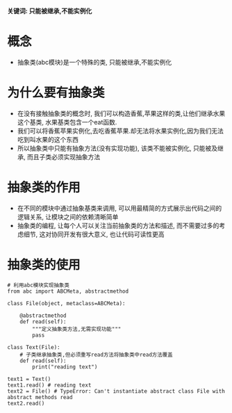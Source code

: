 **关键词: 只能被继承,不能实例化**

# 概念
* 抽象类(abc模块)是一个特殊的类, 只能被继承,不能实例化

# 为什么要有抽象类
* 在没有接触抽象类的概念时, 我们可以构造香蕉,苹果这样的类,让他们继承水果这个基类, 水果基类包含一个eat函数.
* 我们可以将香蕉苹果实例化,去吃香蕉苹果.却无法将水果实例化,因为我们无法吃到叫水果的这个东西
* 所以抽象类中只能有抽象方法(没有实现功能), 该类不能被实例化, 只能被及继承, 而且子类必须实现抽象方法

# 抽象类的作用
* 在不同的模块中通过抽象基类来调用, 可以用最精简的方式展示出代码之间的逻辑关系, 让模块之间的依赖清晰简单
* 抽象类的编程, 让每个人可以关注当前抽象类的方法和描述, 而不需要过多的考虑细节, 这对协同开发有很大意义, 也让代码可读性更高

# 抽象类的使用
```python3
# 利用abc模块实现抽象类
from abc import ABCMeta, abstractmethod

class File(object, metaclass=ABCMeta):

    @abstractmethod
    def read(self):
        """定义抽象类方法,无需实现功能"""
        pass

class Text(File):
    # 子类继承抽象类,但必须重写read方法将抽象类中read方法覆盖
    def read(self):
        print("reading text")

text1 = Text()
text1.read() # reading text
text2 = File() # TypeError: Can't instantiate abstract class File with abstract methods read
text2.read() 
```
